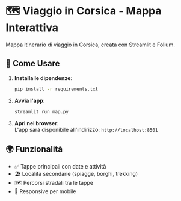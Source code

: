 # 🗺️ Viaggio in Corsica - Mappa Interattiva  

Mappa itinerario di viaggio in Corsica, creata con Streamlit e Folium.  

## 🚀 Come Usare  

1. **Installa le dipendenze**:  
   ```bash
   pip install -r requirements.txt
   ```

2. **Avvia l'app**:  
   ```bash
   streamlit run map.py
   ```

3. **Apri nel browser**:  
   L'app sarà disponibile all'indirizzo: `http://localhost:8501`

## 🌍 Funzionalità  
- ✅ Tappe principali con date e attività  
- 🏖️ Località secondarie (spiagge, borghi, trekking)  
- 🗺️ Percorsi stradali tra le tappe  
- 📱 Responsive per mobile  
